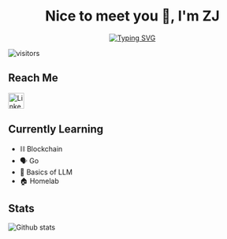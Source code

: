 <h1 align="center">Nice to meet you 👋, I'm ZJ</h1>

<div align="center">

[![Typing SVG](https://readme-typing-svg.demolab.com?font=Source+Code+Pro&size=30&duration=3000&pause=1000&center=true&vCenter=true&width=440&height=45&lines=Student+%40+SIT;Cybersecurity;Web+Dev;Devops)](https://git.io/typing-svg)

</div>

![visitors](https://vbr.nathanchung.dev/badge?page_id=Bread7.Bread7&color=e89bdf)

## Reach Me

<p align="left">
    <a href="https://www.linkedin.com/in/ongzhengjiecyber/">
        <img width="32px" alt="LinkedIn" title="LinkedIn" src="https://i.imgur.com/yRpa1dQ.png"/>
    </a>
    <!--&#8287;&#8287;&#8287;&#8287;&#8287;-->
</p>

## Currently Learning

- ⛓ Blockchain
- 🗣 Go
- 🤖 Basics of LLM
- 🏠 Homelab

## Stats

![Github stats](https://github-readme-stats.vercel.app/api?username=Bread7&show_icons=true&theme=tokyonight&rank_icon=percentile)
